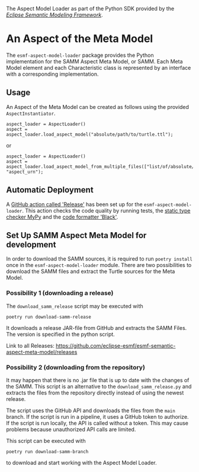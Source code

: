 The Aspect Model Loader as part of the Python SDK provided by the [*Eclipse Semantic Modeling Framework*](
https://projects.eclipse.org/projects/dt.esmf).

# An Aspect of the Meta Model

The `esmf-aspect-model-loader` package provides the Python implementation for the SAMM Aspect Meta Model, or SAMM.
Each Meta Model element and each Characteristic class is represented by an interface with a corresponding
implementation.

## Usage

An Aspect of the Meta Model can be created as follows using the provided `AspectInstantiator`.

```
aspect_loader = AspectLoader()
aspect = aspect_loader.load_aspect_model("absolute/path/to/turtle.ttl");
```

or

```
aspect_loader = AspectLoader()
aspect = aspect_loader.load_aspect_model_from_multiple_files(["list/of/absolute/paths/to/turtles.ttl"], "aspect_urn");
```

## Automatic Deployment

A [GitHub action called 'Release'](https://github.com/eclipse-esmf/esmf-sdk-py-aspect-model-loader/actions/workflows/tagged_release.yml)
has been set up for the `esmf-aspect-model-loader`. This action checks the code quality by running tests, the [static type checker MyPy](https://github.com/python/mypy) and
the [code formatter 'Black'](https://github.com/psf/black).

## Set Up SAMM Aspect Meta Model for development

In order to download the SAMM sources, it is required to run `poetry install` once in the `esmf-aspect-model-loader`
module. There are two possibilities to download the SAMM files and extract the Turtle sources for the Meta Model.

### Possibility 1 (downloading a release)

The `download_samm_release` script may be executed with

```
poetry run download-samm-release
```  

It downloads a release JAR-file from GitHub and extracts the SAMM Files.
The version is specified in the python script.

Link to all Releases: https://github.com/eclipse-esmf/esmf-semantic-aspect-meta-model/releases

### Possibility 2 (downloading from the repository)

It may happen that there is no .jar file that is up to date with the changes of the SAMM.
This script is an alternative to the `download_samm_release.py` and extracts the files from the repository
directly instead of using the newest release.

The script uses the GitHub API and downloads the files from the `main` branch. If the script is run in a
pipeline, it uses a GitHub token to authorize. If the script is run locally, the API is called without a token.
This may cause problems because unauthorized API calls are limited.

This script can be executed with

```
poetry run download-samm-branch
```
to download and start working with the Aspect Model Loader.
